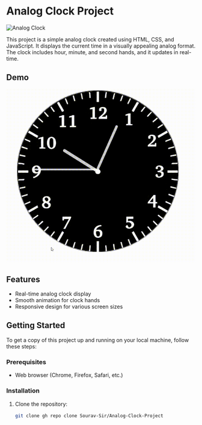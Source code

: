 # Analog Clock Project

![Analog Clock](https://github.com/Sourav-Sir/Analog-Clock-Project/blob/main/Demo.gif)

This project is a simple analog clock created using HTML, CSS, and JavaScript. It displays the current time in a visually appealing analog format. The clock includes hour, minute, and second hands, and it updates in real-time.

## Demo

![Demo GIF](https://github.com/Sourav-Sir/Analog-Clock-Project/blob/main/demo%20(1).gif)

## Features
- Real-time analog clock display
- Smooth animation for clock hands
- Responsive design for various screen sizes

## Getting Started
To get a copy of this project up and running on your local machine, follow these steps:

### Prerequisites
- Web browser (Chrome, Firefox, Safari, etc.)

### Installation
1. Clone the repository:
   ```bash
   git clone gh repo clone Sourav-Sir/Analog-Clock-Project

